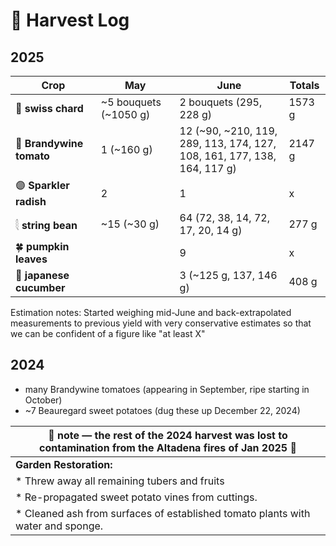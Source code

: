 # 🧺 Harvest Log

## 2025

| Crop     | **May**                                  | **June**     | **Totals** |
|--------------------------------------|----------|-------------|--------------|
| 🥬 **swiss chard**   |     ~5 bouquets (~1050 g)|  2 bouquets (295, 228 g)     | 1573 g | 
| 🍅 **Brandywine tomato** | 1 (~160 g)               |     12 (~90, ~210, 119, 289, 113, 174, 127, <br> 108, 161, 177, 138, 164, 117 g)   | 2147 g |
| 🟣 **Sparkler radish**   | 2               |     1     |  x |
| 𓇛 **string bean**     |   ~15 (~30 g)             |      64 (72, 38, 14, 72, 17, 20, 14 g)    | 277 g |
| 🍀 **pumpkin leaves**            |             |     9      |  x |
| 🥒 **japanese cucumber**            |             |     3 (~125 g, 137, 146 g)      |  408 g |

Estimation notes: Started weighing mid-June and back-extrapolated measurements to previous yield with very conservative estimates so that we can be confident of a figure like "at least X"

## 2024

* many Brandywine tomatoes (appearing in September, ripe starting in October)
* ~7 Beauregard sweet potatoes (dug these up December 22, 2024)
  


|🚒  note — the rest of the 2024 harvest was lost to contamination from the Altadena fires of Jan 2025 🚒| 
|----------------------------------------------------------------------------------------------------|
|  **Garden Restoration:**                                                                           |
| * Threw away all remaining tubers and fruits                                                       |
| * Re-propagated sweet potato vines from cuttings.                                                  |
| * Cleaned ash from surfaces of established tomato plants with water and sponge.                    |

